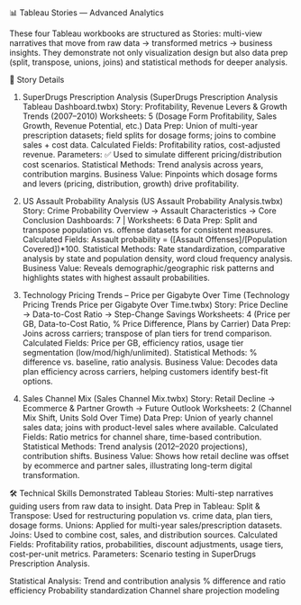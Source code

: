 📊 Tableau Stories — Advanced Analytics

These four Tableau workbooks are structured as Stories: multi-view narratives that move from raw data → transformed metrics → business insights. They demonstrate not only visualization design but also data prep (split, transpose, unions, joins) and statistical methods for deeper analysis.

🚀 Story Details
1. SuperDrugs Prescription Analysis (SuperDrugs Prescription Analysis Tableau Dashboard.twbx)
Story: Profitability, Revenue Levers & Growth Trends (2007–2010)
Worksheets: 5 (Dosage Form Profitability, Sales Growth, Revenue Potential, etc.)
Data Prep: Union of multi-year prescription datasets; field splits for dosage forms; joins to combine sales + cost data.
Calculated Fields: Profitability ratios, cost-adjusted revenue.
Parameters: ✅ Used to simulate different pricing/distribution cost scenarios.
Statistical Methods: Trend analysis across years, contribution margins.
Business Value: Pinpoints which dosage forms and levers (pricing, distribution, growth) drive profitability.

2. US Assault Probability Analysis (US Assault Probability Analysis.twbx)
Story: Crime Probability Overview → Assault Characteristics → Core Conclusion
Dashboards: 7 | Worksheets: 6
Data Prep: Split and transpose population vs. offense datasets for consistent measures.
Calculated Fields: Assault probability = ([Assault Offenses]/[Population Covered])*100.
Statistical Methods: Rate standardization, comparative analysis by state and population density, word cloud frequency analysis.
Business Value: Reveals demographic/geographic risk patterns and highlights states with highest assault probabilities.

3. Technology Pricing Trends – Price per Gigabyte Over Time (Technology Pricing Trends Price per Gigabyte Over Time.twbx)
Story: Price Decline → Data-to-Cost Ratio → Step-Change Savings
Worksheets: 4 (Price per GB, Data-to-Cost Ratio, % Price Difference, Plans by Carrier)
Data Prep: Joins across carriers; transpose of plan tiers for trend comparison.
Calculated Fields: Price per GB, efficiency ratios, usage tier segmentation (low/mod/high/unlimited).
Statistical Methods: % difference vs. baseline, ratio analysis.
Business Value: Decodes data plan efficiency across carriers, helping customers identify best-fit options.

4. Sales Channel Mix (Sales Channel Mix.twbx)
Story: Retail Decline → Ecommerce & Partner Growth → Future Outlook
Worksheets: 2 (Channel Mix Shift, Units Sold Over Time)
Data Prep: Union of yearly channel sales data; joins with product-level sales where available.
Calculated Fields: Ratio metrics for channel share, time-based contribution.
Statistical Methods: Trend analysis (2012–2020 projections), contribution shifts.
Business Value: Shows how retail decline was offset by ecommerce and partner sales, illustrating long-term digital transformation.

🛠️ Technical Skills Demonstrated
Tableau Stories: Multi-step narratives guiding users from raw data to insight.
Data Prep in Tableau:
Split & Transpose: Used for restructuring population vs. crime data, plan tiers, dosage forms.
Unions: Applied for multi-year sales/prescription datasets.
Joins: Used to combine cost, sales, and distribution sources.
Calculated Fields: Profitability ratios, probabilities, discount adjustments, usage tiers, cost-per-unit metrics.
Parameters: Scenario testing in SuperDrugs Prescription Analysis.

Statistical Analysis:
Trend and contribution analysis
% difference and ratio efficiency
Probability standardization
Channel share projection modeling
